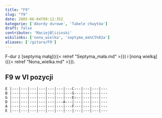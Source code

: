```yaml
---
title: "F9"
slug: "f9"
date: 2005-06-04T09:12:35Z
kategorie: ['Akordy durowe', 'Tabele chwytów']
draft: false
contributor: 'MaciejBlizinski'
wikilinks: ['nona_wielka', 'septyma_ma%C5%82a']
aliases: ['/gitara/F9']
---
```

F-dur z [septymą małą]({{< relref "Septyma_mała.md" >}}) i [noną
wielką]({{< relref "Nona_wielka.md" >}}).

## F9 w VI pozycji


```
E |---|---|---|---|---|---|---C---|---|---|---
B |---|---|---|---|---|---|---G---|---|---|---
G |---|---|---|---|---|---|---E♭--|---|---|---
D |---|---|---|---|---|---A---|---|---|---|---
A |---|---|---|---|---|---|---F---|---|---|---
E |---|---|---|---|---|---|---|---|---|---|---
```



